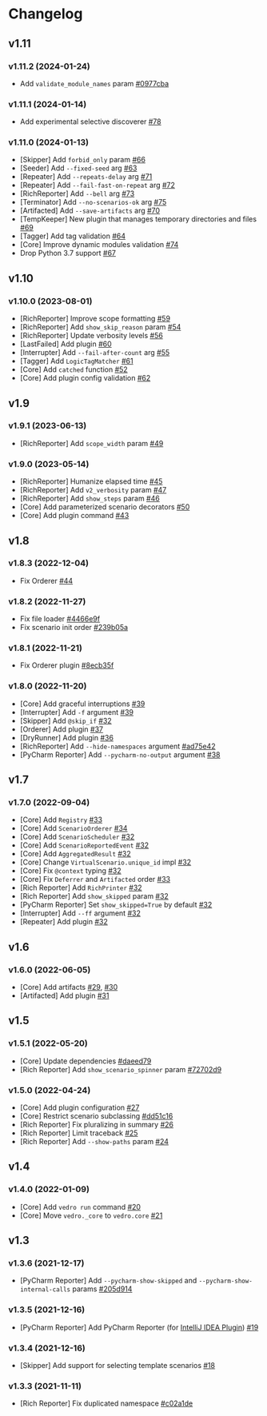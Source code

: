 # Changelog

## v1.11

### v1.11.2 (2024-01-24)

- Add `validate_module_names` param [#0977cba](https://github.com/vedro-universe/vedro/commit/0977cba4e1f1fd4963dc0150abfb08f5d1b43dc9)

### v1.11.1 (2024-01-14)

- Add experimental selective discoverer [#78](https://github.com/vedro-universe/vedro/pull/78)

### v1.11.0 (2024-01-13)

- [Skipper] Add `forbid_only` param [#66](https://github.com/vedro-universe/vedro/pull/66)
- [Seeder] Add `--fixed-seed` arg [#63](https://github.com/vedro-universe/vedro/pull/63)
- [Repeater] Add `--repeats-delay` arg [#71](https://github.com/vedro-universe/vedro/pull/71)
- [Repeater] Add `--fail-fast-on-repeat` arg [#72](https://github.com/vedro-universe/vedro/pull/72)
- [RichReporter] Add `--bell` arg [#73](https://github.com/vedro-universe/vedro/pull/73)
- [Terminator] Add `--no-scenarios-ok` arg [#75](https://github.com/vedro-universe/vedro/pull/75)
- [Artifacted] Add `--save-artifacts` arg [#70](https://github.com/vedro-universe/vedro/pull/70)
- [TempKeeper] New plugin that manages temporary directories and files [#69](https://github.com/vedro-universe/vedro/pull/69)
- [Tagger] Add tag validation [#64](https://github.com/vedro-universe/vedro/pull/64)
- [Core] Improve dynamic modules validation [#74](https://github.com/vedro-universe/vedro/pull/74)
- Drop Python 3.7 support [#67](https://github.com/vedro-universe/vedro/pull/67)

## v1.10

### v1.10.0 (2023-08-01)

- [RichReporter] Improve scope formatting [#59](https://github.com/vedro-universe/vedro/pull/59)
- [RichReporter] Add `show_skip_reason` param [#54](https://github.com/vedro-universe/vedro/pull/54)
- [RichReporter] Update verbosity levels [#56](https://github.com/vedro-universe/vedro/pull/56)
- [LastFailed] Add plugin [#60](https://github.com/vedro-universe/vedro/pull/60)
- [Interrupter] Add `--fail-after-count` arg [#55](https://github.com/vedro-universe/vedro/pull/55)
- [Tagger] Add `LogicTagMatcher` [#61](https://github.com/vedro-universe/vedro/pull/61)
- [Core] Add `catched` function [#52](https://github.com/vedro-universe/vedro/pull/52)
- [Core] Add plugin config validation [#62](https://github.com/vedro-universe/vedro/pull/62)

## v1.9

### v1.9.1 (2023-06-13)

- [RichReporter] Add `scope_width` param [#49](https://github.com/vedro-universe/vedro/pull/49)

### v1.9.0 (2023-05-14)

- [RichReporter] Humanize elapsed time [#45](https://github.com/vedro-universe/vedro/pull/45)
- [RichReporter] Add `v2_verbosity` param [#47](https://github.com/vedro-universe/vedro/pull/47)
- [RichReporter] Add `show_steps` param [#46](https://github.com/vedro-universe/vedro/pull/46)
- [Core] Add parameterized scenario decorators [#50](https://github.com/vedro-universe/vedro/pull/50)
- [Core] Add plugin command [#43](https://github.com/vedro-universe/vedro/pull/43)

## v1.8

### v1.8.3 (2022-12-04)

- Fix Orderer [#44](https://github.com/vedro-universe/vedro/pull/44)

### v1.8.2 (2022-11-27)

- Fix file loader [#4466e9f](https://github.com/vedro-universe/vedro/commit/4466e9f0b3bb036f836851fb22e754022fb8c795)
- Fix scenario init order [#239b05a](https://github.com/vedro-universe/vedro/commit/239b05a40847ce51306b991064cfd812f8db9bbb)

### v1.8.1 (2022-11-21)

- Fix Orderer plugin [#8ecb35f](https://github.com/vedro-universe/vedro/commit/8ecb35f44ae54ef343e38c21238ede24dcc91545)

### v1.8.0 (2022-11-20)

- [Core] Add graceful interruptions [#39](https://github.com/vedro-universe/vedro/pull/39)
- [Interrupter] Add `-f` argument [#39](https://github.com/vedro-universe/vedro/pull/39)
- [Skipper] Add `@skip_if` [#32](https://github.com/vedro-universe/vedro/pull/42)
- [Orderer] Add plugin [#37](https://github.com/vedro-universe/vedro/pull/37)
- [DryRunner] Add plugin [#36](https://github.com/vedro-universe/vedro/pull/36)
- [RichReporter] Add `--hide-namespaces` argument [#ad75e42](https://github.com/vedro-universe/vedro/commit/ad75e42a71d032669da61e14b4eccf3119261683)
- [PyCharm Reporter] Add `--pycharm-no-output` argument [#38](https://github.com/vedro-universe/vedro/pull/38)


## v1.7

### v1.7.0 (2022-09-04)

- [Core] Add `Registry` [#33](https://github.com/vedro-universe/vedro/pull/33)
- [Core] Add `ScenarioOrderer` [#34](https://github.com/vedro-universe/vedro/pull/34)
- [Core] Add `ScenarioScheduler` [#32](https://github.com/vedro-universe/vedro/pull/32)
- [Core] Add `ScenarioReportedEvent` [#32](https://github.com/vedro-universe/vedro/pull/32)
- [Core] Add `AggregatedResult` [#32](https://github.com/vedro-universe/vedro/pull/32)
- [Core] Change `VirtualScenario.unique_id` impl [#32](https://github.com/vedro-universe/vedro/pull/32)
- [Core] Fix `@context` typing [#32](https://github.com/vedro-universe/vedro/pull/32)
- [Core] Fix `Deferrer` and `Artifacted` order [#33](https://github.com/vedro-universe/vedro/pull/33)
- [Rich Reporter] Add `RichPrinter` [#32](https://github.com/vedro-universe/vedro/pull/32)
- [Rich Reporter] Add `show_skipped` param [#32](https://github.com/vedro-universe/vedro/pull/32)
- [PyCharm Reporter] Set `show_skipped=True` by default [#32](https://github.com/vedro-universe/vedro/pull/32)
- [Interrupter] Add `--ff` argument [#32](https://github.com/vedro-universe/vedro/pull/32)
- [Repeater] Add plugin [#32](https://github.com/vedro-universe/vedro/pull/32)


## v1.6

### v1.6.0 (2022-06-05)

- [Core] Add artifacts [#29](https://github.com/vedro-universe/vedro/pull/29), [#30](https://github.com/vedro-universe/vedro/pull/30)
- [Artifacted] Add plugin [#31](https://github.com/vedro-universe/vedro/pull/31)


## v1.5

### v1.5.1 (2022-05-20)

- [Core] Update dependencies [#daeed79](https://github.com/vedro-universe/vedro/commit/daeed79e61b475e63c9df74b92460246b83605e6)
- [Rich Reporter] Add `show_scenario_spinner` param [#72702d9](https://github.com/vedro-universe/vedro/commit/72702d9270cdac3c3efb1140a9e70e95d337b585)

### v1.5.0 (2022-04-24)

- [Core] Add plugin configuration [#27](https://github.com/vedro-universe/vedro/pull/27)
- [Core] Restrict scenario subclassing [#dd51c16](https://github.com/vedro-universe/vedro/commit/dd51c16400993d0fe1fd34bba57edff710ac2638)
- [Rich Reporter] Fix pluralizing in summary [#26](https://github.com/vedro-universe/vedro/pull/26)
- [Rich Reporter] Limit traceback [#25](https://github.com/vedro-universe/vedro/pull/25)
- [Rich Reporter] Add `--show-paths` param [#24](https://github.com/vedro-universe/vedro/pull/24)


## v1.4

### v1.4.0 (2022-01-09)

- [Core] Add `vedro run` command [#20](https://github.com/vedro-universe/vedro/pull/20)
- [Core] Move `vedro._core` to `vedro.core` [#21](https://github.com/vedro-universe/vedro/pull/21)


## v1.3

### v1.3.6 (2021-12-17)

- [PyCharm Reporter] Add `--pycharm-show-skipped` and `--pycharm-show-internal-calls` params [#205d914](https://github.com/vedro-universe/vedro/commit/205d9140caefc6d10781043cf78f42ab7c226966)

### v1.3.5 (2021-12-16)

- [PyCharm Reporter] Add PyCharm Reporter (for [IntelliJ IDEA Plugin](https://plugins.jetbrains.com/plugin/18227-vedro)) [#19](https://github.com/vedro-universe/vedro/pull/19)

### v1.3.4 (2021-12-16)

- [Skipper] Add support for selecting template scenarios [#18](https://github.com/vedro-universe/vedro/pull/18)

### v1.3.3 (2021-11-11)

- [Rich Reporter] Fix duplicated namespace [#c02a1de](https://github.com/vedro-universe/vedro/commit/c02a1de6a4626a39fb3653ff3f204dceec5430e9)
